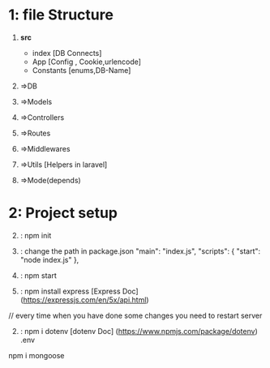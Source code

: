 # 1: file Structure

  1. **src**
      - index [DB Connects]
      - App [Config , Cookie,urlencode]
      - Constants [enums,DB-Name]
  


1. =>DB
1. =>Models
1. =>Controllers
1. =>Routes
1. =>Middlewares
1. =>Utils  [Helpers in laravel]
1. =>Mode(depends)



# 2:  Project setup 
2. : npm init

2. : change the path in package.json 
       "main": "index.js",
       "scripts": {
           "start": "node index.js"
        },

2. : npm start

2. : npm install express  [Express Doc] (https://expressjs.com/en/5x/api.html)


// every time when you have done some changes you need to restart server

2. : npm i dotenv   [dotenv Doc] (https://www.npmjs.com/package/dotenv)
    .env

 npm i mongoose
